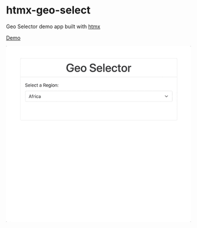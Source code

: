 # htmx-geo-select

Geo Selector demo app built with [htmx](https://htmx.org)

[Demo](https://htmx-geo-selector.herokuapp.com)

![htmx geo selector demo](htmx-geo-selector.gif)


